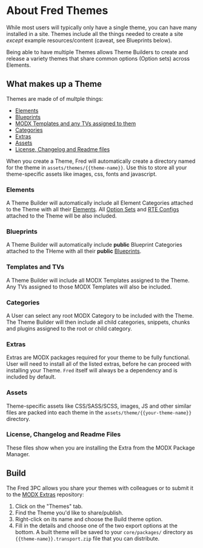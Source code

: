# About Fred Themes

While most users will typically only have a single theme, you can have many installed in a site. Themes include all the things needed to create a site _except_ example resources/content (caveat, see Blueprints below). 

Being able to have multiple Themes allows Theme Builders to create and release a variety themes that share common options (Option sets) across Elements.

## What makes up a Theme
Themes are made of of multple things:

- [Elements](#elements)
- [Blueprints](#blueprints)
- [MODX Templates and any TVs assigned to them](#templates-and-tvs)
- [Categories](#categories)
- [Extras](#extras)
- [Assets](#assets)
- [License, Changelog and Readme files](#license-changelog-and-readme-files)

When you create a Theme, Fred will automatically create a directory named for the theme in `assets/themes/{{theme-name}}`. Use this to store all your theme-specific assets like images, css, fonts and javascript. 

### Elements

A Theme Builder will automatically include all Element Categories attached to the Theme with all their [Elements](/elements). All [Option Sets](/option_sets) and [RTE Configs](/rte_configs) attached to the Theme will be also included.

### Blueprints

A Theme Builder will automatically include **public** Blueprint Categories attached to the THeme with all their **public** [Blueprints](/blueprints). 

### Templates and TVs

A Theme Builder will include all MODX Templates assigned to the Theme. Any TVs assigned to those MODX Templates will also be included.

### Categories

A User can select any root MODX Category to be included with the Theme. The Theme Builder will then include all child categories, snippets, chunks and plugins assigned to the root or child category.

### Extras

Extras are MODX packages required for your theme to be fully functional. User will need to install all of the listed extras, before he can proceed with installing your Theme. `Fred` itself will always be a dependency and is included by default.

### Assets

Theme-specific assets like CSS/SASS/SCSS, images, JS and other similar files are packed into each theme in the `assets/theme/{{your-theme-name}}` directory.

### License, Changelog and Readme Files

These files show when you are installing the Extra from the MODX Package Manager.

## Build

The Fred 3PC allows you share your themes with colleagues or to submit it to the [MODX Extras](https://modx.com/extras/) repository:

1. Click on the "Themes" tab.
2. Find the Theme you'd like to share/publish.
3. Right-click on its name and choose the Build theme option.
4. Fill in the details and choose one of the two export options at the bottom. A built theme will be saved to your `core/packages/` directory as `{{theme-name}}.transport.zip` file that you can distribute.
